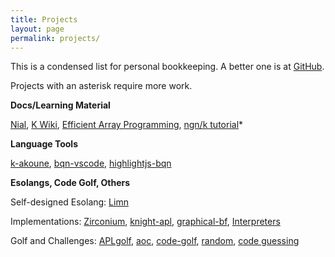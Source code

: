 ```yaml
---
title: Projects
layout: page
permalink: projects/
---
```


This is a condensed list for personal bookkeeping. A better one is at [GitHub](https://github.com/razetime/).

Projects with an asterisk require more work.

**Docs/Learning Material**

[Nial](https://nial-array-language.org), [K Wiki](https://k.miraheze.org/wiki/Main_Page),
[Efficient Array Programming](https://github.com/razetime/efficient-array-programming),
[ngn/k tutorial](https://github.com/razetime/ngn-k-tutorial)*

**Language Tools**

[k-akoune](https://github.com/razetime/k-akoune), [bqn-vscode](https://github.com/razetime/bqn-vscode), [highlightjs-bqn](https://github.com/razetime/highlightjs-bqn)

**Esolangs, Code Golf, Others**

Self-designed Esolang: [Limn](https://github.com/razetime/Limn)

Implementations: [Zirconium](https://github.com/razetime/Zirconium), [knight-apl](https://github.com/razetime/knight-apl),
[graphical-bf](https://github.com/razetime/graphical-bf), [Interpreters](https://git.osmarks.net/razetime/esolangs)

Golf and Challenges: [APLgolf](https://razetime.github.io/APLgolf/), [aoc](https://github.com/razetime/aoc),
[code-golf](https://github.com/razetime/code-golf), [random](https://github.com/razetime/random-rec), [code guessing](https://github.com/razetime/code-guessing)
  </div>
</div>
